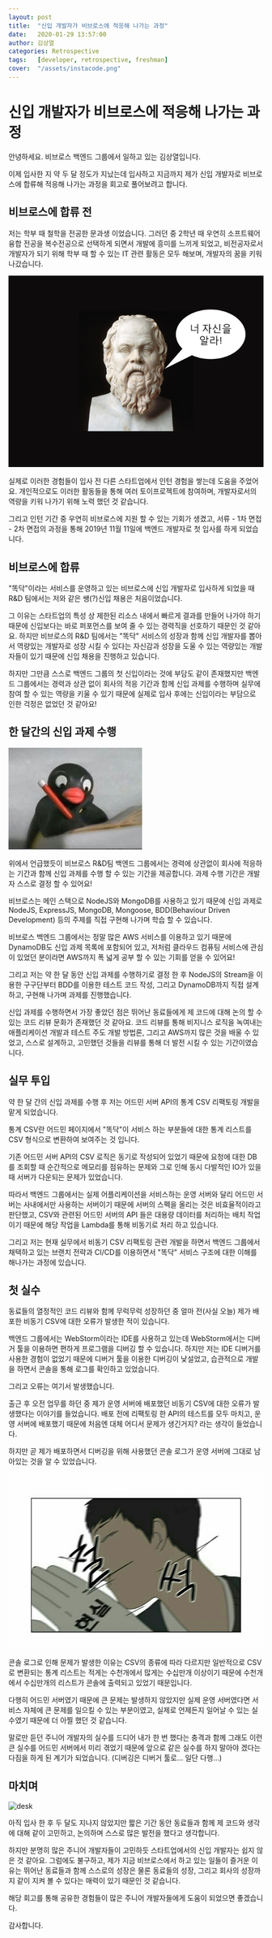 ```yaml
---
layout: post
title:  "신입 개발자가 비브로스에 적응해 나가는 과정"
date:   2020-01-29 13:57:00
author: 김상열
categories: Retrospective
tags:   [developer, retrospective, freshman]
cover:  "/assets/instacode.png"
---
```


# 신입 개발자가 비브로스에 적응해 나가는 과정

안녕하세요. 비브로스 백엔드 그룹에서 일하고 있는 김상열입니다.

이제 입사한 지 약 두 달 정도가 지났는데 입사하고 지금까지 제가 신입 개발자로 비브로스에 합류해 적응해 나가는 과정을 회고로 풀어보려고 합니다.

## 비브로스에 합류 전

저는 학부 때 철학을 전공한 문과생 이었습니다. 그러던 중 2학년 때 우연히 소프트웨어 융합 전공을 복수전공으로 선택하게 되면서 개발에 흥미를 느끼게 되었고, 비전공자로서 개발자가 되기 위해 학부 때 할 수 있는 IT 관련 활동은 모두 해보며, 개발자의 꿈을 키워 나갔습니다.

![Socrates](/assets/2020-01-29/Socrates.png)

실제로 이러한 경험들이 입사 전 다른 스타트업에서 인턴 경험을 쌓는데 도움을 주었어요. 개인적으로도 이러한 활동들을 통해 여러 토이프로젝트에 참여하며, 개발자로서의 역량을 키워 나가기 위해 노력 했던 것 같습니다.

그리고 인턴 기간 중 우연히 비브로스에 지원 할 수 있는 기회가 생겼고, 서류 - 1차 면접 - 2차 면접의 과정을 통해 2019년 11월 11일에 백엔드 개발자로 첫 입사를 하게 되었습니다.

## 비브로스에 합류

"똑닥"이라는 서비스를 운영하고 있는 비브로스에 신입 개발자로 입사하게 되었을 때 R&D 팀에서는 저와 같은 쌩(?)신입 채용은 처음이었습니다.

그 이유는 스타트업의 특성 상 제한된 리소스 내에서 빠르게 결과를 만들어 나가야 하기 때문에 신입보다는 바로 퍼포먼스를 보여 줄 수 있는 경력직을 선호하기 때문인 것 같아요. 하지만 비브로스의 R&D 팀에서는 "똑닥" 서비스의 성장과 함께 신입 개발자를 뽑아서 역량있는 개발자로 성장 시킬 수 있다는 자신감과 성장을 도울 수 있는 역량있는 개발자들이 있기 때문에 신입 채용을 진행하고 있습니다.

하지만 그만큼 스스로 백엔드 그룹의 첫 신입이라는 것에 부담도 같이 존재했지만 백엔드 그룹에서는 경력과 상관 없이 회사의 적응 기간과 함께 신입 과제를 수행하며 실무에 참여 할 수 있는 역량을 키울 수 있기 때문에 실제로 입사 후에는 신입이라는 부담으로 인한 걱정은 없었던 것 같아요!

## 한 달간의 신입 과제 수행

![pingoo](/assets/2020-01-29/pingoo.jpeg)

위에서 언급했듯이 비브로스 R&D팀 백엔드 그룹에서는 경력에 상관없이 회사에 적응하는 기간과 함께 신입 과제를 수행 할 수 있는 기간을 제공합니다. 과제 수행 기간은 개발자 스스로 결정 할 수 있어요!

비브로스는 메인 스택으로 NodeJS와 MongoDB를 사용하고 있기 때문에 신입 과제로 NodeJS, ExpressJS, MongoDB, Mongoose, BDD(Behaviour Driven Development) 등의 주제를 직접 구현해 나가며 학습 할 수 있습니다.

비브로스 백엔드 그룹에서는 정말 많은 AWS 서비스를 이용하고 있기 때문에 DynamoDB도 신입 과제 목록에 포함되어 있고, 저처럼 클라우드 컴퓨팅 서비스에 관심이 있었던 분이라면 AWS까지 폭 넓게 공부 할 수 있는 기회를 얻을 수 있어요!

그리고 저는 약 한 달 동안 신입 과제를 수행하기로 결정 한 후 NodeJS의 Stream을 이용한 구구단부터 BDD를 이용한 테스트 코드 작성, 그리고 DynamoDB까지 직접 설계하고, 구현해 나가며 과제를 진행했습니다.

신입 과제를 수행하면서 가장 좋았던 점은 뛰어난 동료들에게 제 코드에 대해 논의 할 수 있는 코드 리뷰 문화가 존재했던 것 같아요. 코드 리뷰를 통해 비지니스 로직을 녹여내는 애플리케이션 개발과 테스트 주도 개발 방법론, 그리고 AWS까지 많은 것을 배울 수 있었고, 스스로 설계하고, 고민했던 것들을 리뷰를 통해 더 발전 시킬 수 있는 기간이였습니다.

## 실무 투입

약 한 달 간의 신입 과제를 수행 후 저는 어드민 서버 API의 통계 CSV 리팩토링 개발을 맡게 되었습니다.

통계 CSV란 어드민 페이지에서 "똑닥"이 서비스 하는 부분들에 대한 통계 리스트를 CSV 형식으로 변환하여 보여주는 것 입니다.

기존 어드민 서버 API의 CSV 로직은 동기로 작성되어 있었기 때문에 요청에 대한 DB를 조회할 때 순간적으로 메모리를 점유하는 문제와 그로 인해 동시 다발적인 IO가 있을 때 서버가 다운되는 문제가 있었습니다.

따라서 백엔드 그룹에서는 실제 어플리케이션을 서비스하는 운영 서버와 달리 어드민 서버는 사내에서만 사용하는 서버이기 때문에 서버의 스펙을 올리는 것은 비효율적이라고 판단했고, CSV와 관련된 어드민 서버의 API 들은 대용량 데이터를 처리하는 배치 작업이기 때문에 해당 작업을 Lambda를 통해 비동기로 처리 하고 있습니다.

그리고 저는 현재 실무에서 비동기 CSV 리팩토링 관련 개발을 하면서 백엔드 그룹에서 채택하고 있는 브랜치 전략과 CI/CD를 이용하면서 "똑닥" 서비스 구조에 대한 이해를 해나가는 과정에 있습니다.

## 첫 실수

동료들의 열정적인 코드 리뷰와 함께 무럭무럭 성장하던 중 얼마 전(사실 오늘) 제가 배포한 비동기 CSV에 대한 오류가 발생한 적이 있습니다.

백엔드 그룹에서는 WebStorm이라는 IDE를 사용하고 있는데 WebStorm에서는 디버거 툴을 이용하면 편하게 프로그램을 디버깅 할 수 있습니다. 하지만 저는 IDE 디버거를 사용한 경험이 없었기 때문에 디버거 툴을 이용한 디버깅이 낯설었고, 습관적으로 개발을 하면서 콘솔을 통해 로그를 확인하고 있었습니다.

그리고 오류는 여기서 발생했습니다.

출근 후 오전 업무를 하던 중 제가 운영 서버에 배포했던 비동기 CSV에 대한 오류가 발생했다는 이야기를 들었습니다. 배포 전에 리팩토링 한 API의 테스트를 모두 마치고, 운영 서버에 배포했기 때문에 처음엔 대체 어디서 문제가 생긴거지? 라는 생각이 들었습니다.

하지만 곧 제가 배포하면서 디버깅을 위해 사용했던 콘솔 로그가 운영 서버에 그대로 남아있는 것을 알 수 있었습니다.

![chalssack](/assets/2020-01-29/bbyam.jpg)

콘솔 로그로 인해 문제가 발생한 이유는 CSV의 종류에 따라 다르지만 일반적으로 CSV로 변환되는 통계 리스트는 적게는 수천개에서 많게는 수십만개 이상이기 때문에 수천개에서 수십만개의 리스트가 콘솔에 출력되고 있었기 때문입니다.

다행히 어드민 서버였기 때문에 큰 문제는 발생하지 않았지만 실제 운영 서버였다면 서비스 자체에 큰 문제를 일으킬 수 있는 부분이였고, 실제로 언제든지 일어날 수 있는 실수였기 때문에 더 아찔 했던 것 같습니다.

말로만 듣던 주니어 개발자의 실수를 드디어 내가 한 번 했다는 충격과 함께 그래도 이런 큰 실수를 어드민 서버에서 미리 겪었기 때문에 앞으로 같은 실수를 하지 말아야 겠다는 다짐을 하게 된 계기가 되었습니다. (디버깅은 디버거 툴로... 일단 다행...)

## 마치며

![desk](/assets/2020-01-29/ground.jpeg)

아직 입사 한 후 두 달도 지나지 않았지만 짧은 기간 동안 동료들과 함께 제 코드와 생각에 대해 같이 고민하고, 논의하며 스스로 많은 발전을 했다고 생각합니다.

하지만 분명히 많은 주니어 개발자들이 고민하듯 스타트업에서의 신입 개발자는 쉽지 않은 것 같아요. 그럼에도 불구하고, 제가 지금 비브로스에서 하고 있는 일들이 즐거운 이유는 뛰어난 동료들과 함께 스스로의 성장은 물론 동료들의 성장, 그리고 회사의 성장까지 같이 지켜 볼 수 있다는 매력이 있기 때문인 것 같습니다.

해당 회고를 통해 공유한 경험들이 많은 주니어 개발자들에게 도움이 되었으면 좋겠습니다.

감사합니다.
